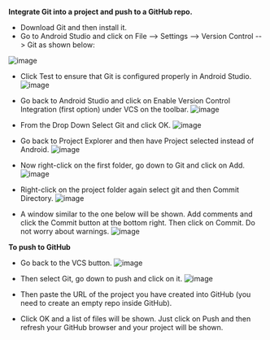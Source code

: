 **Integrate Git into a project and push to a GitHub repo.**

- Download Git and then install it.
- Go to Android Studio and click on File --> Settings --> Version Control --> Git as shown below:
 
![image](https://github.com/DrAShabut/AndroidDev/assets/146723487/61393f68-0645-499b-8baa-d999e46e0140)

- Click Test to ensure that Git is configured properly in Android Studio.
![image](https://github.com/DrAShabut/AndroidDev/assets/146723487/a7106dac-3872-444b-8824-4e3d3b8068a4)

- Go back to Android Studio and click on Enable Version Control Integration (first option) under VCS on the toolbar.
![image](https://github.com/DrAShabut/AndroidDev/assets/146723487/dbb81677-6983-4a0f-875d-3f96cb5c1b5e)

- From the Drop Down Select Git and click OK.
![image](https://github.com/DrAShabut/AndroidDev/assets/146723487/395c272d-a813-40d4-bd1e-2b3713429091)

- Go back to Project Explorer and then have Project selected instead of Android.
![image](https://github.com/DrAShabut/AndroidDev/assets/146723487/6cbca19e-27ce-4641-bc95-65b8433f27f2)

- Now right-click on the first folder, go down to Git and click on Add.
![image](https://github.com/DrAShabut/AndroidDev/assets/146723487/8cf2e46a-d0a5-4a3a-b7df-ecf488dfadfb)

- Right-click on the project folder again select git and then Commit Directory.
![image](https://github.com/DrAShabut/AndroidDev/assets/146723487/33020aef-6434-4018-977f-aca49a42c69b)

- A window similar to the one below will be shown. Add comments and click the Commit button at the bottom right. Then click on Commit. Do not worry about warnings.
![image](https://github.com/DrAShabut/AndroidDev/assets/146723487/34beacd0-10d2-4f99-a72d-53c2de50db30)

 
**To push to GitHub**
- Go back to the VCS button.
![image](https://github.com/DrAShabut/AndroidDev/assets/146723487/60842f07-8de6-43f0-b92c-17da312f73ac)
 
- Then select Git, go down to push and click on it.
![image](https://github.com/DrAShabut/AndroidDev/assets/146723487/1b3967b5-2593-4630-ad3d-86201d099d9c)
 
- Then paste the URL of the project you have created into GitHub (you need to create an empty repo inside GitHub).
- Click OK and a list of files will be shown. Just click on Push and then refresh your GitHub browser and your project will be shown.



